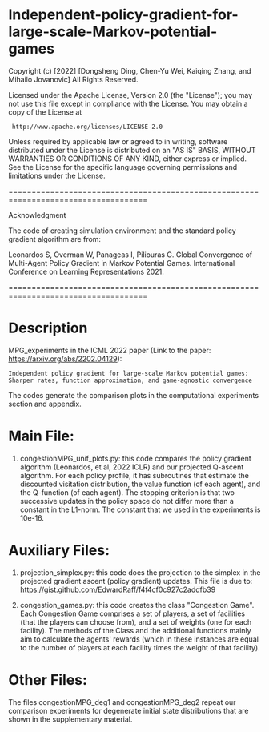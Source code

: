 # Independent-policy-gradient-for-large-scale-Markov-potential-games

Copyright (c) [2022] 
[Dongsheng Ding, Chen-Yu Wei, Kaiqing Zhang, and Mihailo Jovanovic]
All Rights Reserved.

Licensed under the Apache License, Version 2.0 (the "License");
you may not use this file except in compliance with the License.
You may obtain a copy of the License at

     http://www.apache.org/licenses/LICENSE-2.0

Unless required by applicable law or agreed to in writing, software
distributed under the License is distributed on an "AS IS" BASIS,
WITHOUT WARRANTIES OR CONDITIONS OF ANY KIND, either express or implied.
See the License for the specific language governing permissions and
limitations under the License.

====================================================================================

Acknowledgment

The code of creating simulation environment and the standard policy gradient algorithm are from:

Leonardos S, Overman W, Panageas I, Piliouras G. Global Convergence of Multi-Agent Policy Gradient in Markov Potential Games. International Conference on Learning Representations 2021.

====================================================================================

# Description

MPG_experiments in the ICML 2022 paper (Link to the paper: https://arxiv.org/abs/2202.04129): 

    Independent policy gradient for large-scale Markov potential games: Sharper rates, function approximation, and game-agnostic convergence

The codes generate the comparison plots in the computational experiments section and appendix. 
 
# Main File:

1. congestionMPG_unif_plots.py: this code compares the policy gradient algorithm (Leonardos, et al, 2022 ICLR) and our projected Q-ascent algorithm. For each policy profile, it has subroutines that estimate the discounted visitation distribution, the value function (of each agent), and the Q-function (of each agent). The stopping criterion is that two successive updates in the policy space do not differ more than a constant in the L1-norm. The constant that we used in the experiments is 10e-16.

# Auxiliary Files:

1. projection_simplex.py: this code does the projection to the simplex in the projected gradient ascent (policy gradient) updates.
This file is due to: https://gist.github.com/EdwardRaff/f4f4cf0c927c2addfb39

2. congestion_games.py: this code creates the class "Congestion Game". Each Congestion Game comprises a set of players, a set of facilities (that the players can choose from), and a set of weights (one for each facility). The methods of the Class and the additional functions mainly aim to calculate the agents' rewards (which in these instances are equal to the number of players at each facility times the weight of that facility).

# Other Files:

The files congestionMPG_deg1 and congestionMPG_deg2 repeat our comparison experiments for degenerate initial state distributions that are shown in the supplementary material. 
